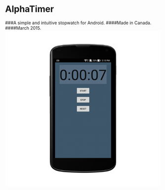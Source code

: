# AlphaTimer
###A simple and intuitive stopwatch for Android.
####Made in Canada.
####March 2015.
![Alt text](screenshot.png?raw=true "Screenshot")
